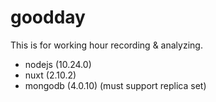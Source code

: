 # goodday
This is for working hour recording & analyzing.

- nodejs (10.24.0)
- nuxt (2.10.2)
- mongodb (4.0.10) (must support replica set)
